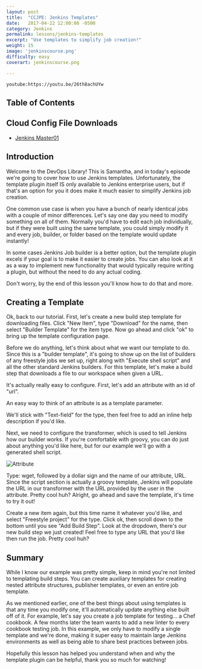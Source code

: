 ```yaml
---
layout: post
title:  "CCJPE: Jenkins Templates"
date:   2017-04-22 12:00:00 -0500
category: Jenkins
permalink: lessons/jenkins-templates
excerpt: "Use templates to simplify job creation!"
weight: 15
image: 'jenkinscourse.png'
difficulty: easy
coverart: jenkinscourse.png

---
```

`youtube:https://youtu.be/26th8achUYw`

## Table of Contents

Cloud Config File Downloads
---------------------------
* [Jenkins Master01](https://www.devopslibrary.com/scripts/master01.yaml)

Introduction
------------
Welcome to the DevOps Library!  This is Samantha, and in today's episode we're
going to cover how to use Jenkins templates.  Unfortunately, the template plugin
itself IS only available to Jenkins enterprise users, but if that's an option
for you it does make it much easier to simplify Jenkins job creation.

One common use case is when you have a bunch of nearly identical jobs with a
couple of minor differences.  Let's say one day you need to modify something on
all of them.  Normally you'd have to edit each job individually, but if they
were built using the same template, you could simply modify it and every job,
builder, or folder based on the template would update instantly!

In some cases Jenkins Job builder is a better option, but the template plugin
excels if your goal is to make it easier to create jobs.  You can also
look at it as a way to implement new functionality that would typically require
writing a plugin, but without the need to do any actual coding.

Don't worry, by the end of this lesson you'll know how to do that and more.

Creating a Template
----------------------
Ok, back to our tutorial.  First, let's create a new build step template for
downloading files.  Click "New Item", type "Download" for the name, then select
"Builder Template" for the item type.  Now go ahead and click "ok" to bring up
the template configuration page.

Before we do anything, let's think about what we want our template to do.
Since this is a "builder template", it's going to show up on the list of
builders of any freestyle jobs we set up, right along with "Execute shell script"
and all the other standard Jenkins builders.  For this template, let's make a
build step that downloads a file to our workspace when given a URL.

It's actually really easy to configure.  First, let's add an attribute with an
id of "url".

An easy way to think of an attribute is as a template parameter.

We'll stick with "Text-field" for the type, then feel free to add an inline help
description if you'd like.

Next, we need to configure the transformer, which is used to tell Jenkins how
our builder works.  If you're comfortable with groovy, you can do just
about anything you'd like here, but for our example we'll go with a generated
shell script.

![Attribute](/assets/img/lessons/frame.png)

Type: wget, followed by a dollar sign and the name of our attribute, URL.
Since the script section is actually a groovy template, Jenkins will populate
the URL in our transformer with the URL provided by the user in the attribute.
Pretty cool huh?  Alright, go ahead and save the template, it's time to try it out!

Create a new item again, but this time name it whatever you'd like, and
select "Freestyle project" for the type.  Click ok, then scroll down to the
bottom until you see "Add Build Step".  Look at the dropdown, there's our new
build step we just created!  Feel free to type any URL that you'd like then run the
job.  Pretty cool huh?

Summary
-------
While I know our example was pretty simple, keep in mind you're not limited to
templating build steps.  You can create auxiliary templates for creating nested
attribute structures, publisher templates, or even an entire job template.

As we mentioned earlier, one of the best things about using templates is that any
time you modify one, it'll automatically update anything else built off of it.
For example, let's say you create a job template for testing... a Chef cookbook.
A few months later the team wants to add a new linter to every cookbook testing job.
In this example, we only have to modify a single template and we're done, making it
super easy to maintain large Jenkins environments as well as being able to share
best practices between jobs.

Hopefully this lesson has helped you understand when and why the template plugin
can be helpful, thank you so much for watching!
